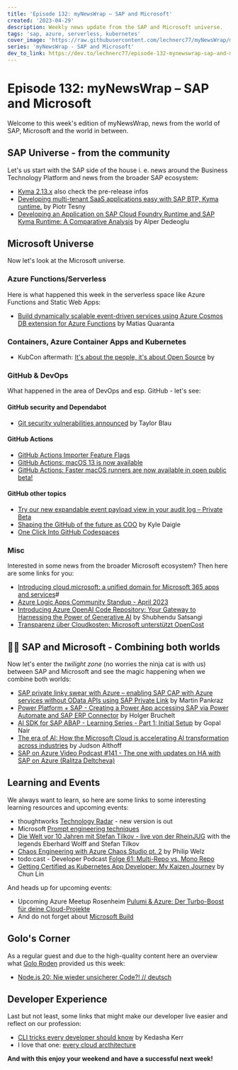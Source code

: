 ```yaml
---
title: 'Episode 132: myNewsWrap – SAP and Microsoft'
created: '2023-04-29'
description: Weekly news update from the SAP and Microsoft universe.
tags: 'sap, azure, serverless, kubernetes'
cover_image: 'https://raw.githubusercontent.com/lechnerc77/myNewsWrap/main/episodes/cover-images/episode132small.png'
series: 'myNewsWrap - SAP and Microsoft'
dev_to_link: https://dev.to/lechnerc77/episode-132-mynewswrap-sap-and-microsoft-4opn
---
```


# Episode 132: myNewsWrap – SAP and Microsoft

Welcome to this week's edition of myNewsWrap, news from the world of SAP, Microsoft and the world in between.

## SAP Universe - from the community

Let's us start with the SAP side of the house i. e. news around the Business Technology Platform and news from the broader SAP ecosystem:

* [Kyma 2.13.x](https://github.com/kyma-project/kyma/releases) also check the pre-release infos
* [Developing multi-tenant SaaS applications easy with SAP BTP, Kyma runtime.](https://blogs.sap.com/2023/04/25/developing-multi-tenant-saas-applications-easy-with-sap-btp-kyma-runtime./) by Piotr Tesny
* [Developing an Application on SAP Cloud Foundry Runtime and SAP Kyma Runtime: A Comparative Analysis](https://blogs.sap.com/2023/04/28/developing-an-application-on-sap-cloud-foundry-runtime-and-sap-kyma-runtime-a-comparative-analysis/) by Alper Dedeoglu

## Microsoft Universe

Now let's look at the Microsoft universe.

### Azure Functions/Serverless

Here is what happened this week in the serverless space like Azure Functions and Static Web Apps:

* [Build dynamically scalable event-driven services using Azure Cosmos DB extension for Azure Functions](https://youtu.be/obeL_xz6oIs) by Matias Quaranta

### Containers, Azure Container Apps and Kubernetes

* KubCon aftermath: [It's about the people, it's about Open Source](https://www.salaboy.com/2023/04/24/kubecon-people-open-source/) by 

### GitHub & DevOps

What happened in the area of DevOps and esp. GitHub - let's see:

#### GitHub security and Dependabot

* [Git security vulnerabilities announced](https://github.blog/2023-04-25-git-security-vulnerabilities-announced-4/) by Taylor Blau

#### GitHub Actions

* [GitHub Actions Importer Feature Flags](https://github.blog/changelog/2023-04-24-github-actions-importer-feature-flags/)
* [GitHub Actions: macOS 13 is now available](https://github.blog/changelog/2023-04-24-github-actions-macos-13-is-now-available/)
* [GitHub Actions: Faster macOS runners are now available in open public beta!](https://github.blog/changelog/2023-04-24-github-actions-faster-macos-runners-are-now-available-in-open-public-beta/)

#### GitHub other topics

* [Try our new expandable event payload view in your audit log – Private Beta](https://github.blog/changelog/2023-04-27-try-our-new-expandable-event-payload-view-in-your-audit-log-private-beta/)
* [Shaping the GitHub of the future as COO](https://github.blog/2023-04-25-shaping-the-github-of-the-future-as-coo/) by Kyle Daigle
* [One Click Into GitHub Codespaces](https://github.blog/changelog/2023-04-24-one-click-into-github-codespaces/)

### Misc

Interested in some news from the broader Microsoft ecosystem? Then here are some links for you:

* [Introducing cloud.microsoft: a unified domain for Microsoft 365 apps and services](https://techcommunity.microsoft.com/t5/microsoft-365-blog/introducing-cloud-microsoft-a-unified-domain-for-microsoft-365/ba-p/3804961)#
* [Azure Logic Apps Community Standup - April 2023](https://www.youtube.com/live/mvOm3fAMLc8?feature=share)
* [Introducing Azure OpenAI Code Repository: Your Gateway to Harnessing the Power of Generative AI](https://techcommunity.microsoft.com/t5/ai-cognitive-services-blog/introducing-azure-openai-code-repository-your-gateway-to/ba-p/3799701) by Shubhendu Satsangi
* [Transparenz über Cloudkosten: Microsoft unterstützt OpenCost](https://www.heise.de/news/Transparenz-ueber-Cloudkosten-Microsoft-unterstuetzt-OpenCost-8975901.html)

## 🐱‍👤 SAP and Microsoft - Combining both worlds

Now let's enter the *twilight zone* (no worries the ninja cat is with us) between SAP and Microsoft and see the magic happening when we combine both worlds:

* [SAP private linky swear with Azure – enabling SAP CAP with Azure services without OData APIs using SAP Private Link](https://blogs.sap.com/2023/04/24/sap-private-linky-swear-with-azure-enabling-sap-cap-with-azure-services-without-odata-apis-using-sap-private-link/) by Martin Pankraz
* [Power Platform + SAP - Creating a Power App accessing SAP via Power Automate and SAP ERP Connector](https://youtu.be/H_FmCnObPfw) by Holger Bruchelt
* [AI SDK for SAP ABAP - Learning Series - Part 1: Initial Setup](https://www.linkedin.com/pulse/ai-sdk-sap-abap-learning-series-part-1-initial-setup-gopal-nair/) by Gopal Nair
* [The era of AI: How the Microsoft Cloud is accelerating AI transformation across industries](https://blogs.microsoft.com/blog/2023/04/24/the-era-of-ai-how-the-microsoft-cloud-is-accelerating-ai-transformation-across-industries/) by Judson Althoff
* [SAP on Azure Video Podcast #141 - The one with updates on HA with SAP on Azure (Ralitza Deltcheva)](https://youtu.be/9aD68F0QKow)

## Learning and Events

We always want to learn, so here are some links to some interesting learning resources and upcoming events:

* thoughtworks [Technology Radar](https://www.thoughtworks.com/radar) - new version is out
* Microsoft [Prompt engineering techniques](https://learn.microsoft.com/en-us/azure/cognitive-services/openai/concepts/advanced-prompt-engineering?pivots=programming-language-chat-completions)
* [Die Welt vor 10 Jahren mit Stefan Tilkov - live von der RheinJUG](https://www.youtube.com/live/Q9RrBwRt8sE?feature=share) with the legends Eberhard Wolff and Stefan Tilkov
* [Chaos Engineering with Azure Chaos Studio pt. 2](https://www.youtube.com/live/WfdZeRP9fCU?feature=share) by Philip Welz
* todo:cast - Developer Podcast [Folge 61: Multi-Repo vs. Mono Repo](https://podcasts.apple.com/de/podcast/todo-cast-developer-podcast/id1467179396?i=1000610338274)
* [Getting Certified as Kubernetes App Developer: My Kaizen Journey](https://cuteprogramming.blog/2023/04/22/getting-certified-as-kubernetes-app-developer-my-kaizen-journey/) by Chun Lin

And heads up for upcoming events:

* Upcoming Azure Meetup Rosenheim [Pulumi & Azure: Der Turbo-Boost für deine Cloud-Projekte](https://www.youtube.com/live/a5Nvgg7t8Rw?feature=share)
* And do not forget about [Microsoft Build](https://build.microsoft.com/)

## Golo's Corner

As a regular guest and due to the high-quality content here an overview what [Golo Roden](https://twitter.com/goloroden) provided us this week:

* [Node.js 20: Nie wieder unsicherer Code?! // deutsch](https://youtu.be/T4XakaNaMPU)

## Developer Experience

Last but not least, some links that might make our developer live easier and reflect on our profession:

* [CLI tricks every developer should know](https://github.blog/2023-04-26-cli-tricks-every-developer-should-know/) by Kedasha Kerr
* I love that one: [every cloud arcthitecture](https://twitter.com/jasper_07/status/1649923075922857984?s=20)

**And with this enjoy your weekend and have a successful next week!**
